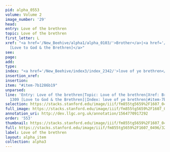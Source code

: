 ```yaml
---
pid: alpha_0553
volume: Volume 2
image_number: '29'
head: 
entry: Love of the brethren
topic: Love of the brethren
first_letter: L
xref: "<a href='/New_Beehive/alpha1/alpha_0103/'>Brother</a>|<a href='/New_Beehive/toc_vol2/toc2_255/'>1309
  [Love to God & the Brethren]</a>"
see: 
page: 
add: 
type: 
index: "<a href='/New_Beehive/index3/index_2342/'>love of ye brethren</a>"
insertion_xref: 
insertion: 
item: "#item-7b1286b19"
unparsed: 
line: 'Entry: Love of the brethren|Topic: Love of the brethren|Xref: Brother|Xref:
  1309 [Love to God & the Brethren]|Index: love of ye brethren|#item-7b1286b19'
selection: https://stacks.stanford.edu/image/iiif/fm855tg5659%2F1607_0496/320,4346,3065,708/full/0/default.jpg
full_image: https://stacks.stanford.edu/image/iiif/fm855tg5659%2F1607_0496/full/full/0/default.jpg
annotation_uri: http://dev.llgc.org.uk/annotation/1564770917292
order: '553'
thumbnail: https://stacks.stanford.edu/image/iiif/fm855tg5659%2F1607_0496/320,4346,600,180/250,/0/default.jpg
full: https://stacks.stanford.edu/image/iiif/fm855tg5659%2F1607_0496/320,4346,3065,708/full/0/default.jpg
label: Love of the brethren
layout: alpha_item
collection: alpha3
---
```

